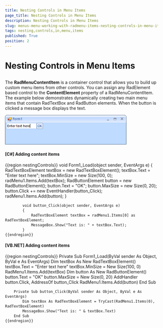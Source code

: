 ```yaml
---
title: Nesting Controls in Menu Items
page_title: Nesting Controls in Menu Items
description: Nesting Controls in Menu Items
slug: menus-menu-working-with-radmenu-items-nesting-controls-in-menu-items
tags: nesting,controls,in,menu,items
published: True
position: 2
---
```


# Nesting Controls in Menu Items



## 

The __RadMenuContentItem__ is a container control that allows you to build up custom menu items from other controls. You can assign any RadElement based control to the __ContentElement__ property of a RadMenuContentItem. The example below demonstrates dynamically creating two main menu items that contain RadTextBox and RadButton elements. When the button is clicked a message box displays the text.

![menus-menu-working-with-radmenu-items-nesting-controls-in-menu-items 001](images/menus-menu-working-with-radmenu-items-nesting-controls-in-menu-items001.png)

#### __[C#] Adding content items__

{{region nestingControls}}
	        void Form1_Load(object sender, EventArgs e)
	        {
	            RadTextBoxElement textBox = new RadTextBoxElement();
	            textBox.Text = "Enter text here";
	            textBox.MinSize = new Size(100, 0);
	            radMenu1.Items.Add(textBox);
	            RadButtonElement button = new RadButtonElement();
	            button.Text = "OK";
	            button.MaxSize = new Size(0, 20);
	            button.Click += new EventHandler(button_Click);
	            radMenu1.Items.Add(button);
	        }
	
	        void button_Click(object sender, EventArgs e)
	        {
	            RadTextBoxElement textBox = radMenu1.Items[0] as RadTextBoxElement;
	            MessageBox.Show("Text is: " + textBox.Text);
	        }
	{{endregion}}



#### __[VB.NET]  Adding content items__

{{region nestingControls}}
	    Private Sub Form1_Load(ByVal sender As Object, ByVal e As EventArgs)
	        Dim textBox As New RadTextBoxElement()
	        textBox.Text = "Enter text here"
	        textBox.MinSize = New Size(100, 0)
	        RadMenu1.Items.Add(textBox)
	        Dim button As New RadButtonElement()
	        button.Text = "OK"
	        button.MaxSize = New Size(0, 20)
	        AddHandler button.Click, AddressOf button_Click
	        RadMenu1.Items.Add(button)
	    End Sub
	
	    Private Sub button_Click(ByVal sender As Object, ByVal e As EventArgs)
	        Dim textBox As RadTextBoxElement = TryCast(RadMenu1.Items(0), RadTextBoxElement)
	        MessageBox.Show("Text is: " & textBox.Text)
	    End Sub
	{{endregion}}


